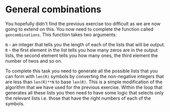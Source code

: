 # General combinations

You hopefully didn't find the previous exercise too difficult as we are now going to extend on this.  You now need to complete the function called `gencombinations`.  This function takes two arguments:

`N` -  an integer that tells you the length of each of the lists that will be output.
`R` - the first element in the list tells you how many zeros are in the output lists, the second element tells you how many ones, the third element the number of twos and so on.

To complete this task you need to generate all the possible lists that you can form with `len(R)`  symbols by converting the non-negative integers that are less than `len(R)**N` to base `len(R)`.  This is a simple modification of the algorithm that we have used for the previous exercise.  Within the loop that generates all these lists you then need to have some logic that selects only the relevant lists i.e. those that have the right numbers of each of the symbols.

